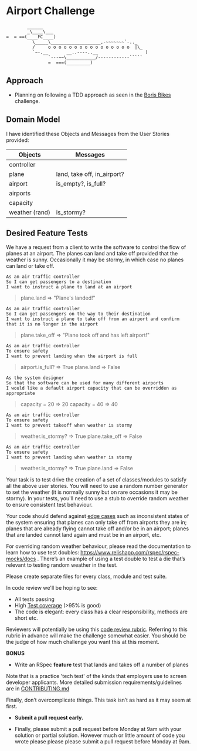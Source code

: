 Airport Challenge
=================

```
        ______
        _\____\___
=  = ==(____FC____)
          \_____\___________________,-~~~~~~~`-.._
          /     o o o o o o o o o o o o o o o o  |\_
          `~-.__       __..----..__                  )
                `---~~\___________/------------`````
                =  ===(_________)

```

Approach
---------

* Planning on following a TDD approach as seen in the [Boris Bikes](https://github.com/makersacademy/course/blob/main/boris_bikes/0_challenge_map.md) challenge.

Domain Model
-------

I have identified these Objects and Messages from the User Stories provided:

Objects | Messages
--- | ---
controller |
plane | land, take off, in_airport?
airport | is_empty?, is_full?
airports |
capacity |
weather (rand) | is_stormy?

Desired Feature Tests
-----

We have a request from a client to write the software to control the flow of planes at an airport. The planes can land and take off provided that the weather is sunny. Occasionally it may be stormy, in which case no planes can land or take off.

```
As an air traffic controller
So I can get passengers to a destination
I want to instruct a plane to land at an airport
```
> plane.land
=> "Plane's landed!"

```
As an air traffic controller
So I can get passengers on the way to their destination
I want to instruct a plane to take off from an airport and confirm that it is no longer in the airport
```
> plane.take_off
=> "Plane took off and has left airport!"

```
As an air traffic controller
To ensure safety
I want to prevent landing when the airport is full
```
> airport.is_full?
=> True
> plane.land
=> False

```
As the system designer
So that the software can be used for many different airports
I would like a default airport capacity that can be overridden as appropriate
```
> capacity = 20
=> 20
> capacity = 40
=> 40

```
As an air traffic controller
To ensure safety
I want to prevent takeoff when weather is stormy
```
> weather.is_stormy?
=> True
> plane.take_off
=> False


```
As an air traffic controller
To ensure safety
I want to prevent landing when weather is stormy
```
> weather.is_stormy?
=> True
> plane.land
=> False

Your task is to test drive the creation of a set of classes/modules to satisfy all the above user stories. You will need to use a random number generator to set the weather (it is normally sunny but on rare occasions it may be stormy). In your tests, you'll need to use a stub to override random weather to ensure consistent test behaviour.

Your code should defend against [edge cases](http://programmers.stackexchange.com/questions/125587/what-are-the-difference-between-an-edge-case-a-corner-case-a-base-case-and-a-b) such as inconsistent states of the system ensuring that planes can only take off from airports they are in; planes that are already flying cannot take off and/or be in an airport; planes that are landed cannot land again and must be in an airport, etc.

For overriding random weather behaviour, please read the documentation to learn how to use test doubles: https://www.relishapp.com/rspec/rspec-mocks/docs . There’s an example of using a test double to test a die that’s relevant to testing random weather in the test.

Please create separate files for every class, module and test suite.

In code review we'll be hoping to see:

* All tests passing
* High [Test coverage](https://github.com/makersacademy/course/blob/main/pills/test_coverage.md) (>95% is good)
* The code is elegant: every class has a clear responsibility, methods are short etc.

Reviewers will potentially be using this [code review rubric](docs/review.md).  Referring to this rubric in advance will make the challenge somewhat easier.  You should be the judge of how much challenge you want this at this moment.

**BONUS**

* Write an RSpec **feature** test that lands and takes off a number of planes

Note that is a practice 'tech test' of the kinds that employers use to screen developer applicants.  More detailed submission requirements/guidelines are in [CONTRIBUTING.md](CONTRIBUTING.md)

Finally, don’t overcomplicate things. This task isn’t as hard as it may seem at first.

* **Submit a pull request early.**

* Finally, please submit a pull request before Monday at 9am with your solution or partial solution.  However much or little amount of code you wrote please please please submit a pull request before Monday at 9am.
